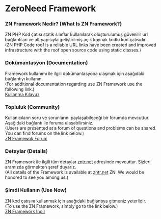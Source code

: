 # ZeroNeed Framework

<h3>ZN Framework Nedir? (What Is ZN Framework?)</h3>

ZN PHP Kod çatısı statik sınıflar kullanılarak oluşturulumuş güvenilir url bağlantıları ve alt yapısıyla geliştirilmiş açık kaynak kodlu kod çatısıdır.<br>
(ZN PHP Code roof is a reliable URL links have been created and improved infrastructure with the roof open source code using static classes.)

<h3>Dokümantasyon (Documentation)</h3>

Framework kullanımı ile ilgili dokümantasyona ulaşmak için aşağıdaki bağlantıyı kullanın.<br>
(For additional documentation regarding use ZN Framework use the following link.)<br>
<a href='http://www.zntr.net/Guide/index.html'>Kullanma Kılavuz</a>

<h3>Topluluk (Community)</h3>

Kullanıcıların soru ve sorunlarını paylaşabileceği bir forumda mevcuttur. Aşağıdaki bağlantı ile foruma ulaşabilirsiniz.<br>
(Users are presented at a forum of questions and problems can be shared. You can find forums on the link below.)<br>
<a href='http://www.zntr.net/forum'>ZN Framewok Forum</a>

<h3>Detaylar (Details)</h3>

ZN Framework ile ilgili tüm detaylar <a href='http://www.zntr.net'>zntr.net</a> adresinde mevcuttur. Sizleri aramızda görmekten şeref duyarız.<br>
(All details of the Framework is available at <a href='http://www.zntr.net'>zntr.net</a> ZN. We would be honored to see you among us.)

<h3>Şimdi Kullanın (Use Now)</h3>
ZN kod çatısını kullanmak için aşağıdaki bağlantıya gitmeniz yeterlidir.<br>
(To use the ZN Framework, simply go to the link below.)<br>
<a href='http://www.zntr.net'>ZN Framework İndir</a>
